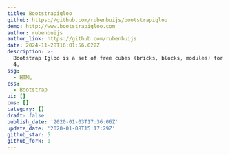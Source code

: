 ```yaml
---
title: Bootstrapigloo
github: https://github.com/rubenbuijs/bootstrapigloo
demo: http://www.bootstrapigloo.com
author: rubenbuijs
author_link: https://github.com/rubenbuijs
date: 2024-11-28T16:01:56.022Z
description: >-
  Bootstrap Igloo is a set of free cubes (bricks, blocks, modules) for Bootstrap
  4.
ssg:
  - HTML
css:
  - Bootstrap
ui: []
cms: []
category: []
draft: false
publish_date: '2020-01-03T17:36:06Z'
update_date: '2020-01-08T15:17:29Z'
github_star: 5
github_fork: 0
---
```

